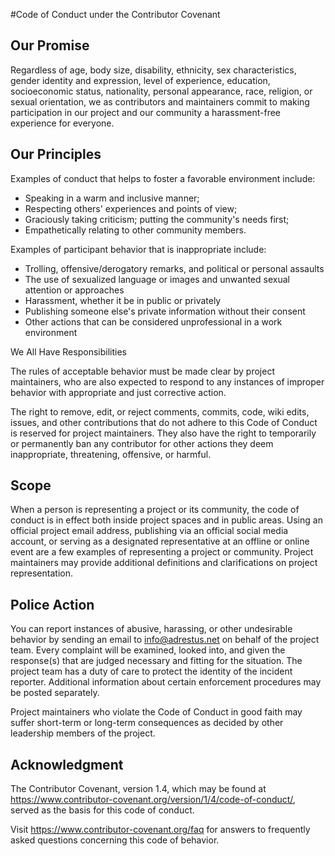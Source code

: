 #Code of Conduct under the Contributor Covenant

## Our Promise

Regardless of age, body size, disability, ethnicity, sex characteristics, gender identity and expression, level of experience, education, socioeconomic status, nationality, personal appearance, race, religion, or sexual orientation, we as contributors and maintainers commit to making participation in our project and our community a harassment-free experience for everyone.

## Our Principles

Examples of conduct that helps to foster a favorable environment include:

* Speaking in a warm and inclusive manner;
* Respecting others' experiences and points of view;
* Graciously taking criticism; putting the community's needs first; 
* Empathetically relating to other community members.


Examples of participant behavior that is inappropriate include:

* Trolling, offensive/derogatory remarks, and political or personal assaults 
* The use of sexualized language or images and unwanted sexual attention or approaches
* Harassment, whether it be in public or privately 
* Publishing someone else's private information without their consent 
* Other actions that can be considered unprofessional in a work environment

We All Have Responsibilities

The rules of acceptable behavior must be made clear by project maintainers, who are also expected to respond to any instances of improper behavior with appropriate and just corrective action.

The right to remove, edit, or reject comments, commits, code, wiki edits, issues, and other contributions that do not adhere to this Code of Conduct is reserved for project maintainers. They also have the right to temporarily or permanently ban any contributor for other actions they deem inappropriate, threatening, offensive, or harmful.

## Scope

When a person is representing a project or its community, the code of conduct is in effect both inside project spaces and in public areas. Using an official project email address, publishing via an official social media account, or serving as a designated representative at an offline or online event are a few examples of representing a project or community. Project maintainers may provide additional definitions and clarifications on project representation.

## Police Action

You can report instances of abusive, harassing, or other undesirable behavior by sending an email to info@adrestus.net on behalf of the project team. Every complaint will be examined, looked into, and given the response(s) that are judged necessary and fitting for the situation. The project team has a duty of care to protect the identity of the incident reporter.
Additional information about certain enforcement procedures may be posted separately.

Project maintainers who violate the Code of Conduct in good faith may suffer short-term or long-term consequences as decided by other leadership members of the project.

## Acknowledgment

The Contributor Covenant, version 1.4, which may be found at https://www.contributor-covenant.org/version/1/4/code-of-conduct/, served as the basis for this code of conduct.

Visit https://www.contributor-covenant.org/faq for answers to frequently asked questions concerning this code of behavior.